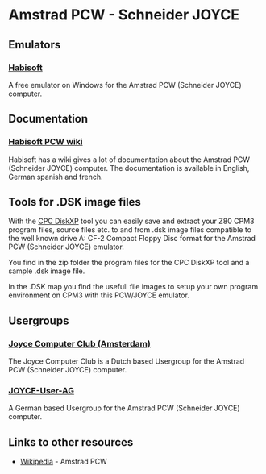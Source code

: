 # Amstrad PCW - Schneider JOYCE

## Emulators

### [Habisoft][habisoft]

A free emulator on Windows for the Amstrad PCW (Schneider JOYCE) computer.

## Documentation

### [Habisoft PCW wiki][pcwwiki]

Habisoft has a wiki gives a lot of documentation about the Amstrad PCW (Schneider JOYCE) computer. The documentation is available in English, German spanish and french.

## Tools for .DSK image files

With the [CPC DiskXP][cpctools] tool you can easily save and extract your Z80 CPM3 program files, source files etc. to and from .dsk image files compatible to the well known drive A: CF-2 Compact Floppy Disc format for the Amstrad PCW (Schneider JOYCE) emulator.

You find in the zip folder the program files for the CPC DiskXP tool and a sample .dsk image file.

In the .DSK map you find the usefull file images to setup your own program environment on CPM3 with this PCW/JOYCE emulator.

## Usergroups

### [Joyce Computer Club (Amsterdam)][fvempel]

The Joyce Computer Club is a Dutch based Usergroup for the Amstrad PCW (Schneider JOYCE) computer.

### [JOYCE-User-AG][joyce-de]

A German based Usergroup for the Amstrad PCW (Schneider JOYCE) computer.

## Links to other resources

- [Wikipedia][wikipedia] - Amstrad PCW

[cpctools]: http://www.cpcmania.com/cpcdiskxp/cpcdiskxp.htm
[joyce-de]: http://www.joyce.de/
[habisoft]: https://habisoft.com/pcw/en.htm
[pcwwiki]: https://www.habisoft.com/pcwwiki
[wikipedia]: https://en.wikipedia.org/wiki/Amstrad_PCW
[fvempel]: https://www.fvempel.nl/

